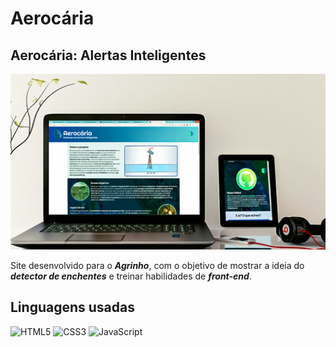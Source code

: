# Aerocária
## Aerocária: Alertas Inteligentes

![Site Aerocária em  formatos mobile e desktop](./assets/desktop-mobile.jpg)

Site desenvolvido para o ***Agrinho***, com o objetivo de mostrar a ideia do ***detector de enchentes*** e treinar habilidades de ***front-end***. 

## Linguagens usadas

![HTML5](https://img.shields.io/badge/html5-%23E34F26.svg?style=for-the-badge&logo=html5&logoColor=white)
![CSS3](https://img.shields.io/badge/css3-%231572B6.svg?style=for-the-badge&logo=css3&logoColor=white)
![JavaScript](https://img.shields.io/badge/javascript-%23323330.svg?style=for-the-badge&logo=javascript&logoColor=%23F7DF1E)